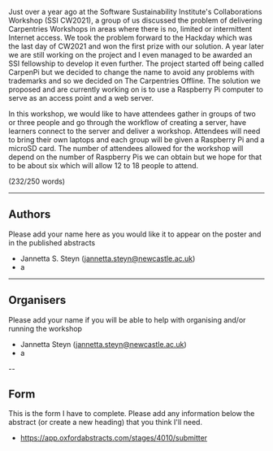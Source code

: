 Just over a year ago at the Software Sustainability Institute's Collaborations Workshop (SSI CW2021), a group of us discussed the problem of delivering Carpentries Workshops in areas where there is no, limited or intermittent Internet access. We took the problem forward to the Hackday which was the last day of CW2021 and won the first prize with our solution. A year later we are still working on the project and I even managed to be awarded an SSI fellowship to develop it even further. The project started off being called CarpenPi but we decided to change the name to avoid any problems with trademarks and so we decided on The Carpentries Offline. The solution we proposed and are currently working on is to use a Raspberry Pi computer to serve as an access point and a web server.

In this workshop, we would like to have attendees gather in groups of two or three people and go through the workflow of creating a server, have learners connect to the server and deliver a workshop. Attendees will need to bring their own laptops and each group will be given a Raspberry Pi and a microSD card. The number of attendees allowed for the workshop will depend on the number of Raspberry Pis we can obtain but we hope for that to be about six which will allow 12 to 18 people to attend.

(232/250 words)


---
## Authors
Please add your name here as you would like it to appear on the poster and in the published abstracts
- Jannetta S. Steyn (jannetta.steyn@newcastle.ac.uk)
- a

---
## Organisers
Please add your name if you will be able to help with organising and/or running the workshop
- Jannetta Steyn (jannetta.steyn@newcastle.ac.uk)
- a

--
## Form

This is the form I have to complete. Please add any information below the abstract (or create a new heading) that you think I'll need.
- https://app.oxfordabstracts.com/stages/4010/submitter

